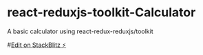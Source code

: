 # react-reduxjs-toolkit-Calculator

A basic calculator using react-redux-reduxjs/toolkit

#[Edit on StackBlitz ⚡️](https://stackblitz.com/edit/react-pnc34t)
